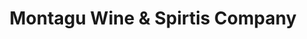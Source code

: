 ---
title: "Montagu Wine & Spirtis Company"
url: /montagu/montagu-wine-und-spirtis-company/
shop: Allgemein
---